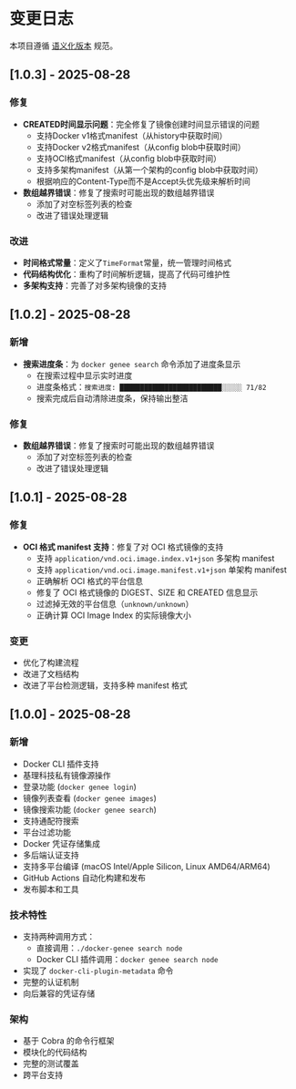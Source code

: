 # 变更日志

本项目遵循 [语义化版本](https://semver.org/lang/zh-CN/) 规范。

## [1.0.3] - 2025-08-28

### 修复
- **CREATED时间显示问题**：完全修复了镜像创建时间显示错误的问题
  - 支持Docker v1格式manifest（从history中获取时间）
  - 支持Docker v2格式manifest（从config blob中获取时间）
  - 支持OCI格式manifest（从config blob中获取时间）
  - 支持多架构manifest（从第一个架构的config blob中获取时间）
  - 根据响应的Content-Type而不是Accept头优先级来解析时间
- **数组越界错误**：修复了搜索时可能出现的数组越界错误
  - 添加了对空标签列表的检查
  - 改进了错误处理逻辑

### 改进
- **时间格式常量**：定义了`TimeFormat`常量，统一管理时间格式
- **代码结构优化**：重构了时间解析逻辑，提高了代码可维护性
- **多架构支持**：完善了对多架构镜像的支持

## [1.0.2] - 2025-08-28

### 新增
- **搜索进度条**：为 `docker genee search` 命令添加了进度条显示
  - 在搜索过程中显示实时进度
  - 进度条格式：`搜索进度: █████████████████████████░░░░░ 71/82`
  - 搜索完成后自动清除进度条，保持输出整洁

### 修复
- **数组越界错误**：修复了搜索时可能出现的数组越界错误
  - 添加了对空标签列表的检查
  - 改进了错误处理逻辑

## [1.0.1] - 2025-08-28

### 修复
- **OCI 格式 manifest 支持**：修复了对 OCI 格式镜像的支持
  - 支持 `application/vnd.oci.image.index.v1+json` 多架构 manifest
  - 支持 `application/vnd.oci.image.manifest.v1+json` 单架构 manifest
  - 正确解析 OCI 格式的平台信息
  - 修复了 OCI 格式镜像的 DIGEST、SIZE 和 CREATED 信息显示
  - 过滤掉无效的平台信息（`unknown/unknown`）
  - 正确计算 OCI Image Index 的实际镜像大小

### 变更
- 优化了构建流程
- 改进了文档结构
- 改进了平台检测逻辑，支持多种 manifest 格式

## [1.0.0] - 2025-08-28

### 新增
- Docker CLI 插件支持
- 基理科技私有镜像源操作
- 登录功能 (`docker genee login`)
- 镜像列表查看 (`docker genee images`)
- 镜像搜索功能 (`docker genee search`)
- 支持通配符搜索
- 平台过滤功能
- Docker 凭证存储集成
- 多后端认证支持
- 支持多平台编译 (macOS Intel/Apple Silicon, Linux AMD64/ARM64)
- GitHub Actions 自动化构建和发布
- 发布脚本和工具

### 技术特性
- 支持两种调用方式：
  - 直接调用：`./docker-genee search node`
  - Docker CLI 插件调用：`docker genee search node`
- 实现了 `docker-cli-plugin-metadata` 命令
- 完整的认证机制
- 向后兼容的凭证存储

### 架构
- 基于 Cobra 的命令行框架
- 模块化的代码结构
- 完整的测试覆盖
- 跨平台支持
